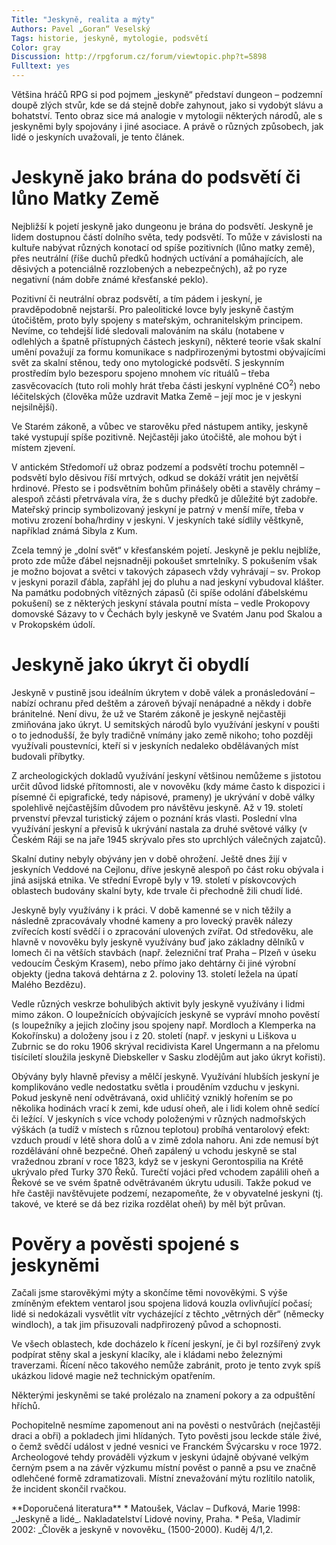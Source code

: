 ```yaml
---
Title: "Jeskyně, realita a mýty"
Authors: Pavel „Goran“ Veselský
Tags: historie, jeskyně, mytologie, podsvětí
Color: gray
Discussion: http://rpgforum.cz/forum/viewtopic.php?t=5898
Fulltext: yes
---
```

Většina hráčů RPG si pod pojmem „jeskyně“ představí dungeon – podzemní doupě zlých stvůr, kde se dá stejně dobře zahynout, jako si vydobýt slávu a bohatství. Tento obraz sice má analogie v mytologii některých národů, ale s jeskyněmi byly spojovány i jiné asociace. A právě o různých způsobech, jak lidé o jeskyních uvažovali, je tento článek.

# Jeskyně jako brána do podsvětí či lůno Matky Země  

Nejbližší k pojetí jeskyně jako dungeonu je brána do podsvětí. Jeskyně je lidem dostupnou částí dolního světa, tedy podsvětí. To může v závislosti na kultuře nabývat různých konotací od spíše pozitivních (lůno matky země), přes neutrální (říše duchů předků hodných uctívání a pomáhajících, ale děsivých a potenciálně rozzlobených a nebezpečných), až po ryze negativní (nám dobře známé křesťanské peklo).  

Pozitivní či neutrální obraz podsvětí, a tím pádem i jeskyní, je pravděpodobně nejstarší. Pro paleolitické lovce byly jeskyně častým útočištěm, proto byly spojeny s mateřským, ochranitelským principem. Nevíme, co tehdejší lidé sledovali malováním na skálu (notabene v odlehlých a špatně přístupných částech jeskyní), některé teorie však skalní umění považují za formu komunikace s nadpřirozenými bytostmi obývajícími svět za skalní stěnou, tedy ono mytologické podsvětí. S jeskynním prostředím bylo bezesporu spojeno mnohem víc rituálů – třeba zasvěcovacích (tuto roli mohly hrát třeba části jeskyní vyplněné CO<sup>2</sup>) nebo léčitelských (člověka může uzdravit Matka Země – její moc je v jeskyni nejsilnější).  

Ve Starém zákoně, a vůbec ve starověku před nástupem antiky, jeskyně také vystupují spíše pozitivně. Nejčastěji jako útočiště, ale mohou být i místem zjevení.  

V antickém Středomoří už obraz podzemí a podsvětí trochu potemněl – podsvětí bylo děsivou říší mrtvých, odkud se dokáží vrátit jen největší hrdinové. Přesto se i podsvětním bohům přinášely oběti a stavěly chrámy – alespoň zčásti přetrvávala víra, že s duchy předků je důležité být zadobře. Mateřský princip symbolizovaný jeskyní je patrný v menší míře, třeba v motivu zrození boha/hrdiny v jeskyni. V jeskyních také sídlily věštkyně, například známá Sibyla z Kum.  

Zcela temný je „dolní svět“ v křesťanském pojetí. Jeskyně je peklu nejblíže, proto zde může ďábel nejsnadněji pokoušet smrtelníky. S pokušením však je možno bojovat a světci v takových zápasech vždy vyhrávají – sv. Prokop v jeskyni porazil ďábla, zapřáhl jej do pluhu a nad jeskyní vybudoval klášter. Na památku podobných vítězných zápasů (či spíše odolání ďábelskému pokušení) se z některých jeskyní stávala poutní místa – vedle Prokopovy domovské Sázavy to v Čechách byly jeskyně ve Svatém Janu pod Skalou a v Prokopském údolí.

# Jeskyně jako úkryt či obydlí  

Jeskyně v pustině jsou ideálním úkrytem v době válek a pronásledování – nabízí ochranu před deštěm a zároveň bývají nenápadné a někdy i dobře bránitelné. Není divu, že už ve Starém zákoně je jeskyně nejčastěji zmiňována jako úkryt. U semitských národů bylo využívání jeskyní v poušti o to jednodušší, že byly tradičně vnímány jako země nikoho; toho později využívali poustevníci, kteří si v jeskyních nedaleko obdělávaných míst budovali příbytky.  

Z archeologických dokladů využívání jeskyní většinou nemůžeme s jistotou určit důvod lidské přítomnosti, ale v novověku (kdy máme často k dispozici i písemné či epigrafické, tedy nápisové, prameny) je ukrývání v době války spolehlivě nejčastějším důvodem pro návštěvu jeskyně. Až v 19\. století prvenství převzal turistický zájem o poznání krás vlasti. Poslední vlna využívání jeskyní a převisů k ukrývání nastala za druhé světové války (v Českém Ráji se na jaře 1945 skrývalo přes sto uprchlých válečných zajatců).  

Skalní dutiny nebyly obývány jen v době ohrožení. Ještě dnes žijí v jeskyních Veddové na Cejlonu, dříve jeskyně alespoň po část roku obývala i jiná asijská etnika. Ve střední Evropě byly v 19\. století v pískovcových oblastech budovány skalní byty, kde trvale či přechodně žili chudí lidé.   

Jeskyně byly využívány i k práci. V době kamenné se v nich těžily a následně zpracovávaly vhodné kameny a pro lovecký pravěk nálezy zvířecích kostí svědčí i o zpracování ulovených zvířat. Od středověku, ale hlavně v novověku byly jeskyně využívány buď jako základny dělníků v lomech či na větších stavbách (např. železniční trať Praha – Plzeň v úseku vedoucím Českým Krasem), nebo přímo jako dehtárny či jiné výrobní objekty (jedna taková dehtárna z 2\. poloviny 13\. století ležela na úpatí Malého Bezdězu).  

Vedle různých veskrze bohulibých aktivit byly jeskyně využívány i lidmi mimo zákon. O loupežnících obývajících jeskyně se vypráví mnoho pověstí (s loupežníky a jejich zločiny jsou spojeny např. Mordloch a Klemperka na Kokořínsku) a doloženy jsou i z 20\. století (např. v jeskyni u Liškova u Zubrnic se do roku 1906 skrýval recidivista Karel Ungermann a na přelomu tisíciletí sloužila jeskyně Diebskeller v Sasku zlodějům aut jako úkryt kořisti).  

Obývány byly hlavně převisy a mělčí jeskyně. Využívání hlubších jeskyní je komplikováno vedle nedostatku světla i prouděním vzduchu v jeskyni. Pokud jeskyně není odvětrávaná, oxid uhličitý vzniklý hořením se po několika hodinách vrací k zemi, kde udusí oheň, ale i lidi kolem ohně sedící či ležící. V jeskyních s více vchody položenými v různých nadmořských výškách (a tudíž v místech s různou teplotou) probíhá ventarolový efekt: vzduch proudí v létě shora dolů a v zimě zdola nahoru. Ani zde nemusí být rozdělávání ohně bezpečné. Oheň zapálený u vchodu jeskyně se stal vražednou zbraní v roce 1823, když se v jeskyni Gerontospilia na Krétě ukrývalo před Turky 370 Řeků. Turečtí vojáci před vchodem zapálili oheň a Řekové se ve svém špatně odvětrávaném úkrytu udusili. Takže pokud ve hře častěji navštěvujete podzemí, nezapomeňte, že v obyvatelné jeskyni (tj. takové, ve které se dá bez rizika rozdělat oheň) by měl být průvan.

# Pověry a pověsti spojené s jeskyněmi  

Začali jsme starověkými mýty a skončíme těmi novověkými. S výše zmíněným efektem ventarol jsou spojena lidová kouzla ovlivňující počasí; lidé si nedokázali vysvětlit vítr vycházející z těchto „větrných děr“ (německy windloch), a tak jim přisuzovali nadpřirozený původ a schopnosti.  

Ve všech oblastech, kde docházelo k řícení jeskyní, je či byl rozšířený zvyk podpírat stěny skal a jeskyní klacíky, ale i kládami nebo železnými traverzami. Řícení něco takového nemůže zabránit, proto je tento zvyk spíš ukázkou lidové magie než technickým opatřením.  

Některými jeskyněmi se také prolézalo na znamení pokory a za odpuštění hříchů.  

Pochopitelně nesmíme zapomenout ani na pověsti o nestvůrách (nejčastěji draci a obři) a pokladech jimi hlídaných. Tyto pověsti jsou leckde stále živé, o čemž svědčí událost v jedné vesnici ve Franckém Švýcarsku v roce 1972\. Archeologové tehdy prováděli výzkum v jeskyni údajně obývané velkým černým psem a na závěr výzkumu místní pověst o panně a psu ve značně odlehčené formě zdramatizovali. Místní znevažování mýtu rozlítilo natolik, že incident skončil rvačkou.

<div class="poznamka" markdown="1">**Doporučená literatura**  
*   Matoušek, Václav – Dufková, Marie 1998: _Jeskyně a lidé_. Nakladatelství Lidové noviny, Praha.  
*   Peša, Vladimír 2002: _Člověk a jeskyně v novověku_ (1500-2000). Kuděj 4/1,2.</div>
